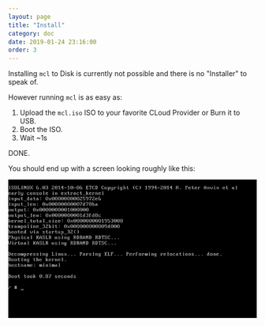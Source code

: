 ```yaml
---
layout: page
title: "Install"
category: doc
date: 2019-01-24 23:16:00
order: 3
---
```


Installing `mcl` to Disk is currently not possible and there is no "Installer"
to speak of.

However running `mcl` is as easy as:

1. Upload the `mcl.iso` ISO to your favorite CLoud Provider or Burn it to USB.
2. Boot the ISO.
3. Wait ~1s

DONE.

You should end up with a screen looking roughly like this:

![Screenshot](screenshot.png)
